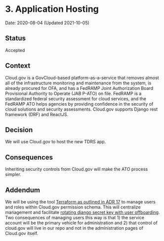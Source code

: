 # 3. Application Hosting
Date: 2020-08-04 (Updated 2021-10-05)

## Status

Accepted

## Context
Cloud.gov is a GovCloud-based platform-as-a-service that removes almost all of the infrastructure monitoring and maintenance from the system, is already procured for OFA, and has a FedRAMP Joint Authorization Board Provisional Authority to Operate (JAB P-ATO) on file. FedRAMP is a standardized federal security assessment for cloud services, and the FedRAMP ATO helps agencies by providing confidence in the security of cloud solutions and security assessments. Cloud.gov supports Django rest framework (DRF) and ReactJS.

## Decision

We will use Cloud.gov to host the new TDRS app. 

## Consequences

Inheriting security controls from Cloud.gov will make the ATO process simpler. 

## Addendum

We will be using the tool [Terraform as outlined in ADR 17](./017-terraform-service-provisioning.md) to manage users and roles within Cloud.gov permission schema. This will centralize management and facilitate [rotating django secret key with user offboarding](https://www.github.com/raft-tech/TANF-app/issues/1362). Two consequences of managing users this way is that 1) the service account will be the primary vehicle for administration and 2) that control of cloud.gov will live in our repo and not in the administration pages of Cloud.gov itself.
